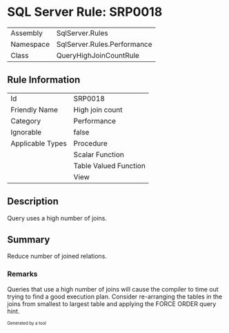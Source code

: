 ﻿# SQL Server Rule: SRP0018
  
|    |    |
|----|----|
| Assembly | SqlServer.Rules |
| Namespace | SqlServer.Rules.Performance |
| Class | QueryHighJoinCountRule |
  
## Rule Information
  
|    |    |
|----|----|
| Id | SRP0018 |
| Friendly Name | High join count |
| Category | Performance |
| Ignorable | false |
| Applicable Types | Procedure  |
|   | Scalar Function |
|   | Table Valued Function |
|   | View |
  
## Description
  
Query uses a high number of joins. 
  
## Summary
  
Reduce number of joined relations.
  
### Remarks
  
Queries that use a high number of joins will cause the compiler to time out trying to find
 a good execution plan. Consider re-arranging the tables in the joins from smallest to
 largest table and applying the FORCE ORDER query hint.
  
<sub><sup>Generated by a tool</sup></sub>
